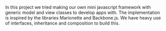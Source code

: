 In this project we tried making our own mini javascript framework with generic model and view classes to develop apps with.
The implementation is inspired by the libraries Marionette and Backbone.js.
We have heavy use of interfaces, inheritance and composition to build this.